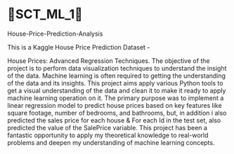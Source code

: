 # 🌟SCT_ML_1🌟
House-Price-Prediction-Analysis 

This is a Kaggle House Price Prediction Dataset - 

House Prices: Advanced Regression Techniques. The objective of the project is to perform data visualization techniques to understand the insight of the data. Machine learning is often required to getting the understanding of the data and its insights. This project aims apply various Python tools to get a visual understanding of the data and clean it to make it ready to apply machine learning operation on it. The primary purpose was to implement a linear regression model to predict house prices based on key features like square footage, number of bedrooms, and bathrooms, but, in addition i also predicted the sales price for each house & For each Id in the test set, also predicted the value of the SalePrice variable.  This project has been a fantastic opportunity to apply my theoretical knowledge to real-world problems and deepen my understanding of machine learning concepts.
